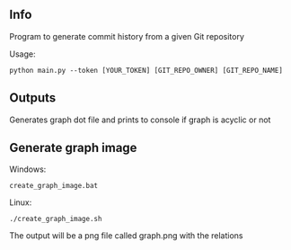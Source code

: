 ## Info
Program to generate commit history from a given Git repository

Usage:
```
python main.py --token [YOUR_TOKEN] [GIT_REPO_OWNER] [GIT_REPO_NAME]
```

## Outputs
Generates graph dot file and prints to console if graph is acyclic or not

## Generate graph image
Windows:
```
create_graph_image.bat
```

Linux:
```
./create_graph_image.sh
```

The output will be a png file called graph.png with the relations
